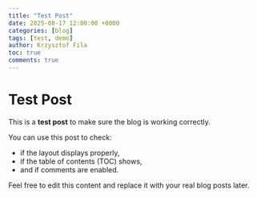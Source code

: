 ```yaml
---
title: "Test Post"
date: 2025-08-17 12:00:00 +0000
categories: [blog]
tags: [test, demo]
author: Krzysztof Fila
toc: true
comments: true
---
```


# Test Post

This is a **test post** to make sure the blog is working correctly.  

You can use this post to check:
- if the layout displays properly,
- if the table of contents (TOC) shows,
- and if comments are enabled.  

Feel free to edit this content and replace it with your real blog posts later.
